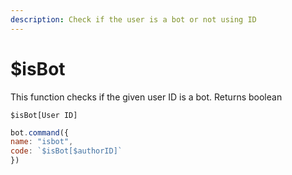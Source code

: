 ```yaml
---
description: Check if the user is a bot or not using ID
---
```


# $isBot

This function checks if the given user ID is a bot. Returns boolean

```
$isBot[User ID]
```

```javascript
bot.command({
name: "isbot", 
code: `$isBot[$authorID]`
})
```
